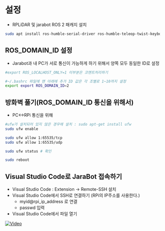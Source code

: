 # 설정
* RPLiDAR 및 jarabot ROS 2 패캐지 설치
```bash
sudo apt install ros-humble-serial-driver ros-humble-teleop-twist-keyboard
```

## ROS_DOMAIN_ID 설정
* Jarabot과 내 PC가 서로 통신이 가능하게 하기 위해서 양쪽 모두 동일한 ID로 설정
```bash
#export ROS_LOCALHOST_ONLY=1 이부분은 코멘트처리하기

#~/.bashrc 파일에 맨 아래에 추가 ID 값은 각 조별로 1~10까지 설정
export export ROS_DOMAIN_ID=2
```

## 방화벽 풀기(ROS_DOMAIN_ID 통신을 위해서)
* PC<->RPi 통신을 위해
```bash
#ufw가 설치되어 있지 않은 경우에 설치 : sudo apt-get install ufw
sudo ufw enable

sudo ufw allow 1:65535/tcp
sudo ufw allow 1:65535/udp

sudo ufw status # 확인

sudo reboot
```

## Visual Studio Code로 JaraBot 접속하기
* Visual Studio Code  : Extension -> Remote-SSH 설치
* Visual Studio Code에서 SSH로 연결하기 (RPi의 IP주소를 사용한다.)
  * myid@rpi_ip_address 로 연결
  * passwd 입력
* Visual Studio Code에서 파일 열기

[![Video](http://img.youtube.com/vi/7kum46SFIaY/0.jpg)](http://www.youtube.com/watch?v=7kum46SFIaY)
